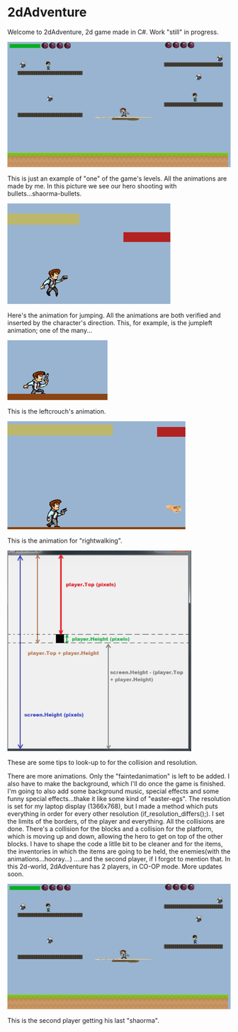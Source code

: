 # 2dAdventure

Welcome to 2dAdventure, 2d game made in C#. Work "still" in progress.


![Screenshot]( 	printscreen.png)

This is just an example of "one" of the game's levels.
All the animations are made by me. In this picture we see our hero shooting with bullets...shaorma-bullets.



![Screenshot]( 	Screenshot_2.png)

Here's the animation for jumping. All the animations are both verified and inserted by the character's direction. This, for example, is the jumpleft animation; one of the many...




![Screenshot]( 	Screenshot_3.png)

This is the leftcrouch's animation.




![Screenshot]( 	Screenshot_4.png)

This is the animation for "rightwalking".


![Screenshot](coordinates_for_game.png)

These are some tips to look-up to for the collision and resolution.


There are more animations. Only the "faintedanimation" is left to be added. I also have to make the background, which I'll do once the game is finished.
I'm going to also add some background music, special effects and some funny special effects...thake it like some kind of "easter-egs".
The resolution is set for my laptop display (1366x768), but I made a method which puts everything in order for every other resolution (if_resolution_differs();). I set the limits of the borders, of the player and everything.
All the collisions are done. There's a collision for the blocks and a collision for the platform, which is moving up and down, allowing the hero to get on top of the other blocks. 
I have to shape the code a litlle bit to be cleaner and for the items, the inventories in which the items are going to be held, the enemies(with the animations...hooray...) ....and the second player, if I forgot to mention that. 
In this 2d-world, 2dAdventure has 2 players, in CO-OP mode.
More updates soon.

![Screenshot]( 	printscreen.png)

This is the second player getting his last "shaorma".
